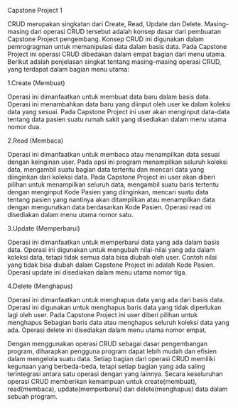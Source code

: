 Capstone Project 1

CRUD merupakan singkatan dari Create, Read, Update dan Delete. Masing-masing dari operasi CRUD tersebut adalah konsep dasar dari pembuatan Capstone Project pengembang. Konsep CRUD ini digunakan dalam pemrogragman untuk memanipulasi data dalam basis data. Pada Capstone Project ini operasi CRUD dibedakan dalam  empat bagian dari menu utama.
Berikut adalah penjelasan singkat tentang masing-masing operasi CRUD, yang terdapat dalam bagian menu utama:

1.Create (Membuat)

Operasi ini dimanfaatkan untuk membuat data baru dalam basis data. Operasi ini menambahkan data baru yang diinput oleh user ke dalam koleksi data yang sesuai. Pada Capstone Project ini user akan menginput data-data tentang data pasien suatu rumah sakit yang disediakan dalam menu utama nomor dua.
	
2.Read (Membaca)

Operasi ini dimanfaatkan untuk membaca atau menampilkan data sesuai dengan keinginan user. Pada opsi ini program menampilkan seluruh koleksi data, mengambil suatu bagian data tertentu dan mencari data yang diinginkan dari koleksi data. Pada Capstone Project ini user akan diberi pilihan untuk menampilkan seluruh data, mengambil suatu baris tertentu dengan menginput Kode Pasien yang diinginkan, mencari suatu data tentang pasien yang nantinya akan ditampilkan atau menampilkan data dengan mengurutkan data berdasarkan Kode Pasien. Operasi read ini disediakan dalam menu utama nomor satu.
	
3.Update (Memperbarui)

Operasi ini dimanfaatkan untuk memperbarui data yang ada dalam basis data. Operasi ini digunakan untuk mengubah nilai-nilai yang ada dalam koleksi data, tetapi tidak semua data bisa diubah oleh user. Contoh nilai yang tidak bisa diubah dalam Capstone Project ini adalah Kode Pasien. Operasi update ini disediakan dalam menu utama nomor tiga.
	
4.Delete (Menghapus)

Operasi ini dimanfaatkan untuk menghapus data yang ada dari basis data. Operasi ini digunakan untuk menghapus baris data yang tidak diperlukan lagi oleh user. Pada Capstone Project ini user diberi pilihan untuk menghapus Sebagian baris data atau menghapus seluruh koleksi data yang ada. Operasi delete ini disediakan dalam menu utama nomor empat.


Dengan menggunakan operasi CRUD sebagai dasar pengembangan program, diharapkan pengguna program dapat lebih mudah dan efisien dalam mengelola suatu data. Setiap bagian dari operasi CRUD memiliki kegunaan yang berbeda-beda, tetapi setiap bagian yang ada saling terintegrasi antara satu operasi dengan yang lainnya. Secara keseluruhan operasi CRUD memberikan kemampuan untuk create(membuat), read(membaca), update(memperbarui) dan delete(menghapus) data dalam sebuah program.
